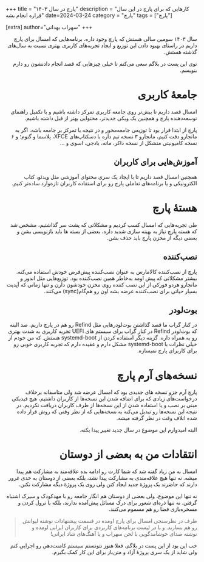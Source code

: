 +++
title = "پارچ در سال ۱۴۰۳"
description = "کارهایی که برای پارچ در این سال قراره انجام بشه"
date=2024-03-24
category = "پارچ"
tags = ["پارچ"]

[extra]
author="سهراب بهدانی"
+++

<div dir="rtl">

سال ۱۴۰۳ سومین سالی هستش که پارچ وجود داره. برنامه‌هایی که امسال برای پارچ داریم در راستای بهبود دادن این توزیع و ایجاد تجربه‌های کاربری بهتری نسبت به سال‌های گذشته هستش.

توی این پست در بلاگم سعی می‌کنم تا خیلی چیز‌هایی که قصد انجام دادنشون رو دارم بنویسم.



# جامعهٔ کاربری

امسال قصد داریم تا بیش‌تر روی جامعه کاربری تمرکز داشته باشیم و با تکمیل راهنمای توسعه‌دهنده پارچ و همچنین یک ویکی جدیدتر، محتوایی بهتر از قبل داشته باشیم.

پارچ از ابتدا قرار بود تا توزیعی جامعه‌محور و در نتیجه با تمرکز بر جامعه باشه. اگر به مانجارو دقت کنیم، مانجارو ۳ نسخه تیم داره با دسکتاپ‌های XFCE، پلاسما و گنوم؛ و ۶ نسخه کامیونیتی متشکل از نسخه داکر، ماته، بادجی، اسوی و ...

## آموزش‌هایی برای کاربران

همچنین امسال قصد داریم تا با ایجاد یک سری محتوای آموزشی مثل ویدئو، کتاب الکترونیکی و یا برنامه‌های تعاملی پارچ رو برای استفاده کاربران تازه‌وارد ساده‌تر کنیم.

# هستهٔ پارچ

طی تجربه‌هایی که امسال کسب کردیم و مشکلاتی که پشت سر گذاشتیم، مشخص شد که هسته پارچ نیاز به بهینه سازی شدید داره، بعضی از بسته ها باید بازنویسی بشن و بعضی دیگه از مخزن پارچ باید حذف بشن.

## نصب‌کننده

پارچ از نصب‌کننده کالامارس به عنوان نصب‌کننده پیش‌فرض خودش استفاده می‌کنه. بیشتر مشکلاتی که پیش اومد به‌خاطر همین نصب‌کننده بود.
توزیع‌هایی مثل اندور و مانجارو هردو فورکی از این نصب کننده روی مخزن خودشون دارن و تنها زمانی که آپدیت بسیار حیاتی برای نصب‌کننده عرضه بشه اون رو هم‌گام(sync) می‌کنند.

## بوت‌لودر

در کنار گراب ما قصد گذاشتن بوت‌لودر‌هایی مثل Refind رو هم در پارچ داریم. صد البته که بوت‌لودر Refind در کنار گراب برای سیستم های UEFI تجربه کاربری به شدت بهتری رو به همراه داره. گزینه دیگر استفاده کردن از systemd-boot هستش. که من خودم از خیلی نظرات با systemd-boot مشکل دارم و عقیده دارم که تجربه کاربری خوبی رو برای کاربرای پارچ نمیسازه.



# نسخه‌های آرم پارچ

پارچ آرم جزو نسخه های جدیدی بود که امسال عرضه شد ولی متاسفانه برخلاف درخواست‌های زیادی که برای اضافه شدن این نسخه‌ها از کاربران داشتیم، هیچ فیدبکی مبنی بر نصب و یا استفاده شدن از این نسخه‌ها از طرف کاربران دریافت نکردیم. در نتیجه این نسخه‌ها رو تبدیل می‌کنه به نسخه‌هایی که از نظر وقتی که روش قرار داده شده اتلاف وقت در نظر گرفته میشه.

البته امیدوارم این موضوع در سال جدید تغییر پیدا بکنه.


# انتقادات من به بعضی از دوستان


امسال به من زیاد گفته شد که شما کارت رو ادامه بده علاقه‌مند به مشارکت هم پیدا میشه. نه تنها هیچ علاقه‌مندی به مشارکت پیدا نشد، بلکه بعضی از دوستان به حدی غرور دارند که حاضرند یک پروژهٔ جدید ایجاد کنن ولی روی یک پروژهٔ دیگه مشارکت نکنن.

نه تنها این موضوع، ولی بعضی از دوستان هم انگار جامعه رو با مهدکودک و سیرک اشتباه گرفتن. نه تنها ذره‌ای شعور برای درک مسائل پیش‌آمده ندارند، بلکه با ترول کردن و مسخره‌بازی فضا رو هم مسموم می‌کنند.

> طرف در نظرسنجی امسال برای پارچ اومده در قسمت پیشنهادات نوشته لیوانش رو هم بسازید. و یا در لیست برنامه‌های کاربردی برای کاربران ایرانی اومده و نوشته صدای خوشآمدگویی با لحن سهراب و یا آهنگ‌های شاد ایرانی!



خب این بود از این پست در بلاگم، فعلا هنوز نتونستم سیستم کامنت‌دهی رو اجرایی کنم ولی شاید از یک سری پروژهٔ آزاد و متن‌باز برای این کار کمک بگیرم.
